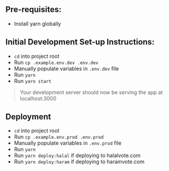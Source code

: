 ## Pre-requisites:
* Install yarn globally
## Initial Development Set-up Instructions:
* `cd` into project root
* Run `cp .example.env.dev .env.dev`
* Manually populate variables in `.env.dev` file
* Run `yarn`
* Run `yarn start`

>Your development server should now be serving the app at localhost:3000

## Deployment
* `cd` into project root
* Run `cp .example.env.prod .env.prod`
* Manually populate variables in `.env.prod` file
* Run `yarn`
* Run `yarn deploy:halal` if deploying to halalvote.com
* Run `yarn deploy:haram` if deploying to haramvote.com
